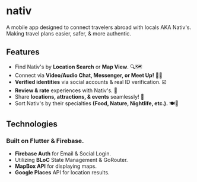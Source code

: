 # nativ

A mobile app designed to connect travelers abroad with locals AKA Nativ's. Making travel plans easier, safer, & more authentic.

## Features
- Find Nativ's by **Location Search** or **Map View**. 🔍🗺️
- Connect via **Video/Audio Chat, Messenger, or Meet Up!** 📱🧑
- **Verified identities** via social accounts & real ID verification. ☑️
- **Review & rate** experiences with Nativ's. 🌟
- Share **locations, attractions, & events** seamlessly! 📍
- Sort Nativ's by their specialties **(Food, Nature, Nightlife, etc.).** 🍽️🍻


## Technologies
### Built on **Flutter & Firebase.** 
- **Firebase Auth** for Email & Social Login.
- Utilizing **BLoC** State Management & GoRouter. 
- **MapBox API** for displaying maps. 
- **Google Places** API for location results. 
